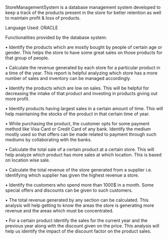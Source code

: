 StoreManagementSystem is a database management system developed to keep a track of the products present in the store for better retention as well to maintain profit & loss of products.

Language Used:
ORACLE

Functionalities provided by the database system:

•	Identify the products which are mostly bought by people of certain age or gender. This helps the store to have some great sales on those products for that group of people.

•	Calculate the revenue generated by each store for a particular product in a time of the year. This report is helpful analyzing which store has a more number of sales and inventory can be managed accordingly.

•	Identify the products which are low on sales. This will be helpful for decreasing the intake of that product and investing in products giving out more profit.

•	Identify products having largest sales in a certain amount of time. This will help maintaining the stocks of the product in that certain time of year.

•	While purchasing the product, the customer opts for some payment method like Visa Card or Credit Card of any bank. Identify the medium mostly used so that offers can be made related to payment through such mediums by collaborating with the banks.

•	Calculate the total sale of a certain product at a certain store. This will help analyze which product has more sales at which location. This is based on location wise sale.

•	Calculate the total revenue of the store generated from a supplier i.e. identifying which supplier has given the highest revenue a store.

•	Identify the customers who spend more than 1000$ in a month. Some special offers and discounts can be given to such customers.

•	The total revenue generated by any section can be calculated. This analysis will help getting to know the areas the store is generating more revenue and the areas which must be concentrated.

•	For a certain product identify the sales for the current year and the previous year along with the discount given on the price. This analysis will help us identify the impact of the discount factor on the product sales.
